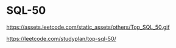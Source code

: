 # SQL-50

https://assets.leetcode.com/static_assets/others/Top_SQL_50.gif

https://leetcode.com/studyplan/top-sql-50/

